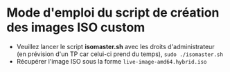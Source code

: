 # Mode d'emploi du script de création des images ISO custom

- Veuillez lancer le script **isomaster.sh** avec les droits d'administrateur (en prévision d'un TP car celui-ci prend du temps), `sudo ./isomaster.sh`
- Récupérer l'image ISO sous la forme `live-image-amd64.hybrid.iso`
